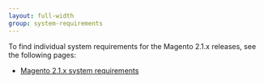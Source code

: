 ```yaml
---
layout: full-width
group: system-requirements
---
```


To find individual system requirements for the Magento 2.1.x releases, see the following pages:

* [Magento 2.1.x system requirements](https://devdocs.magento.com/guides/v2.1/install-gde/system-requirements.html)
